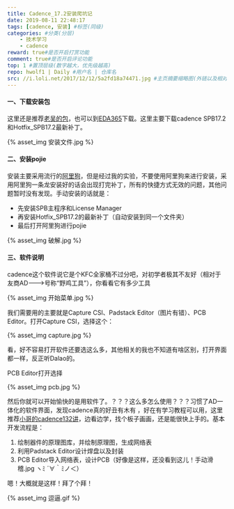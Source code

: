 ```yaml
---
title: Cadence_17.2安装爬坑记
date: 2019-08-11 22:48:17
tags: [cadence, 安装] #标签(同级)
categories: #分类(分层)
    - 技术学习
    - cadence
reward: true#是否开启打赏功能
comment: true#是否开启评论功能
top: 1 #置顶层级(数字越大，优先级越高)
repo: hwolf1 | Daily #用户名 | 仓库名
src: //i.loli.net/2017/12/12/5a2fd18a74471.jpg #主页摘要缩略图(外链以及相对资源均可)
---
```


#### 一、下载安装包

这里还是推荐[老吴的包](https://www.mr-wu.cn/cadence-orcad-allegro-resource-downloads/)，也可以到[EDA365](http://www.eda365.com/thread-187152-1-1.html)下载。这里主要下载cadence SPB17.2和Hotfix_SPB17.2最新补丁。

{% asset_img 安装文件.jpg %} 

#### 二、安装pojie

安装主要采用流行的[阿里狗](http://aligou.mr-wu.cn/)，但是经过我的实验，不要使用阿里狗来进行安装，采用阿里狗一条龙安装好的话会出现打完补丁，所有的快捷方式无效的问题，其他问题暂时没有发现。手动安装的话就是：

- 先安装SPB主程序和License Manager
- 再安装Hotfix_SPB17.2的最新补丁（自动安装到同一个文件夹）
- 最后打开阿里狗进行pojie

{% asset_img 破解.jpg %} 

#### 三、软件说明

cadence这个软件说它是个KFC全家桶不过分吧，对初学者极其不友好（相对于友商AD--->号称“野鸡工具”），你看看它有多少工具

{% asset_img 开始菜单.jpg %} 

我们需要用的主要就是Capture CSI、Padstack Editor（图片有错）、PCB Editor。打开Capture CSI，选择这个：

{% asset_img capture.jpg %} 

看，好不容易打开软件还要选这么多，其他相关的我也不知道有啥区别，打开界面都一样，反正听Dalao的。

PCB Editor打开选择

{% asset_img pcb.jpg %} 

然后你就可以开始愉快的是用软件了。？？？这么多怎么使用？？？习惯了AD一体化的软件界面，发现cadence真的好丑有木有 ，好在有学习教程可以用，这里推荐[小哥的cadence132讲](https://www.moore8.com/courses/2102)，边看边学，找个板子画画，还是能很快上手的。基本开发流程是：

1. 绘制器件的原理图库，并绘制原理图，生成网络表
2. 利用Padstack Editor设计焊盘以及封装
3. PCB Editor导入网络表，设计PCB（好像是这样，还没看到这儿！手动滑稽.jpg  ヽﾐ ´∀｀ﾐノ＜）

嗯！大概就是这样！拜了个拜！

{% asset_img 逗逼.gif %} 